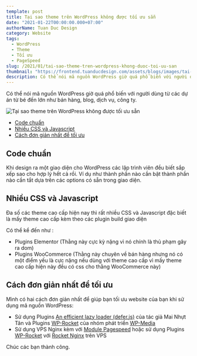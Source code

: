 ```yaml
---
template: post
title: Tại sao theme trên WordPress không được tối ưu sẵn
date: "2021-01-22T00:00:00.000+07:00"
authorName: Tuan Duc Design
category: Website
tags:
  - WordPress
  - Theme
  - Tối ưu
  - PageSpeed
slug: /2021/01/tai-sao-theme-tren-wordpress-khong-duoc-toi-uu-san
thumbnail: "https://frontend.tuanducdesign.com/assets/blogs/images/tai-sao-theme-tren-wordpress-khong-duoc-toi-uu-san.jpg"
description: Có thể nói mã nguồn WordPress giờ quá phổ biến với người dùng từ các dự án từ bé đến lớn như bán hàng, blog, dịch vụ, công ty.
---
```


Có thể nói mã nguồn WordPress giờ quá phổ biến với người dùng từ các dự án từ bé đến lớn như bán hàng, blog, dịch vụ, công ty.

![Tại sao theme trên WordPress không được tối ưu sẵn](/images/tai-sao-theme-tren-wordpress-khong-duoc-toi-uu-san.jpg)

- [Code chuẩn](#code-chuẩn)
- [Nhiều CSS và Javascript](#nhiều-css-và-javascript)
- [Cách đơn giản nhất để tối ưu](#cách-đơn-giản-nhất-để-tối-ưu)

## Code chuẩn

Khi design ra một giao diện cho WordPress các lập trình viên đều biết sắp xếp sao cho hợp lý hết cả rồi. Ví dụ như thành phần nào cần bật thành phần nào cần tắt dựa trên các options có sẵn trong giao diện.

## Nhiều CSS và Javascript

Đa số các theme cao cấp hiện nay thì rất nhiều CSS và Javascript đặc biết là mấy theme cao cấp kèm theo các plugin build giao diện

Có thể kể đến như :

- Plugins Elementor (Thằng này cực kỳ nặng vì nó chính là thủ phạm gây ra dom)
- Plugins WooCommerce (Thằng này chuyên về bán hàng nhưng nó có một điểm yếu là cực nặng nếu dùng với theme cao cấp vì mấy theme cao cấp hiện này đều có css cho thằng WooCommerce này)

## Cách đơn giản nhất để tối ưu

Mình có hai cách đơn giản nhất để giúp bạn tối ưu website của bạn khi sử dụng mã nguồn WordPress:

- Sử dụng Plugins [An efficient lazy loader (defer.js)](https://wordpress.org/plugins/shins-pageload-magic/) của tác giả Mai Nhựt Tân và Plugins [WP-Rocket](https://wp-rocket.me/) của nhóm phát triển [WP-Media](https://wp-media.me/)
- Sử dụng VPS Nginx kèm với [Module Pagespeed](https://www.modpagespeed.com/doc/) hoặc sử dụng Plugins [WP-Rocket](https://wp-rocket.me/) với [Rocket Nginx](https://github.com/SatelliteWP/rocket-nginx) trên VPS

Chúc các bạn thành công.
